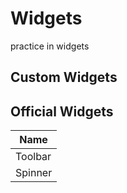 # Widgets
practice in widgets

## Custom Widgets

## Official Widgets

Name|
--------|
Toolbar|
Spinner|
